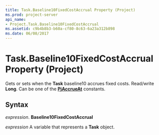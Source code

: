 ```yaml
---
title: Task.Baseline10FixedCostAccrual Property (Project)
ms.prod: project-server
api_name:
- Project.Task.Baseline10FixedCostAccrual
ms.assetid: c9b4b8b3-b60a-cf80-8c63-6a23a312b898
ms.date: 06/08/2017
---
```



# Task.Baseline10FixedCostAccrual Property (Project)

Gets or sets when the **Task** baseline10 accrues fixed costs. Read/write **Long**. Can be one of the **[PjAccrueAt](pjaccrueat-enumeration-project.md)** constants.


## Syntax

 _expression_. **Baseline10FixedCostAccrual**

 _expression_ A variable that represents a **Task** object.


